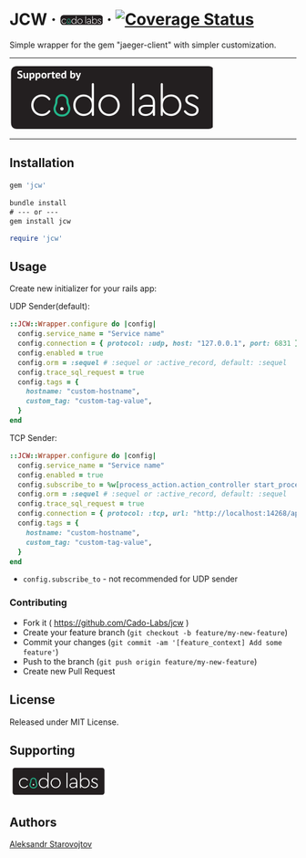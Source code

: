 # JCW &middot; [![Supporting](https://github.com/Cado-Labs/cado-labs-logos/blob/main/cado_labs_badge.png)](https://github.com/Cado-Labs/) &middot; [![Coverage Status](https://coveralls.io/repos/github/Cado-Labs/jcw/badge.svg?branch=gem-without-zeitwerk)](https://coveralls.io/github/Cado-Labs/jcw?branch=gem-without-zeitwerk)

Simple wrapper for the gem "jaeger-client" with simpler customization.

---

<p>
  <a href="https://github.com/Cado-Labs">
    <img src="https://github.com/Cado-Labs/cado-labs-logos/blob/main/cado_labs_supporting.svg" alt="Supported by Cado Labs" />
  </a>
</p>

---

## Installation

```ruby
gem 'jcw'
```

```shell
bundle install
# --- or ---
gem install jcw
```

```ruby
require 'jcw' 
```

## Usage

Create new initializer for your rails app:

UDP Sender(default):
```ruby
::JCW::Wrapper.configure do |config|
  config.service_name = "Service name"
  config.connection = { protocol: :udp, host: "127.0.0.1", port: 6831 }
  config.enabled = true
  config.orm = :sequel # :sequel or :active_record, default: :sequel
  config.trace_sql_request = true
  config.tags = {
    hostname: "custom-hostname",
    custom_tag: "custom-tag-value",
  }
end
```

TCP Sender:
```ruby
::JCW::Wrapper.configure do |config|
  config.service_name = "Service name"
  config.enabled = true
  config.subscribe_to = %w[process_action.action_controller start_processing.action_controller] # set ActiveSupport::Notifications namespaces
  config.orm = :sequel # :sequel or :active_record, default: :sequel
  config.trace_sql_request = true
  config.connection = { protocol: :tcp, url: "http://localhost:14268/api/traces", headers: { key: "value" } }
  config.tags = {
    hostname: "custom-hostname",
    custom_tag: "custom-tag-value",
  }
end
```
- `config.subscribe_to` - not recommended for UDP sender

### Contributing
 
 - Fork it ( https://github.com/Cado-Labs/jcw )
 - Create your feature branch (`git checkout -b feature/my-new-feature`)
 - Commit your changes (`git commit -am '[feature_context] Add some feature'`)
 - Push to the branch (`git push origin feature/my-new-feature`)
 - Create new Pull Request

## License

Released under MIT License.

## Supporting

<a href="https://github.com/Cado-Labs">
  <img src="https://github.com/Cado-Labs/cado-labs-logos/blob/main/cado_labs_logo.png" alt="Supported by Cado Labs" />
</a>

## Authors

[Aleksandr Starovojtov](https://github.com/AS-AlStar)
